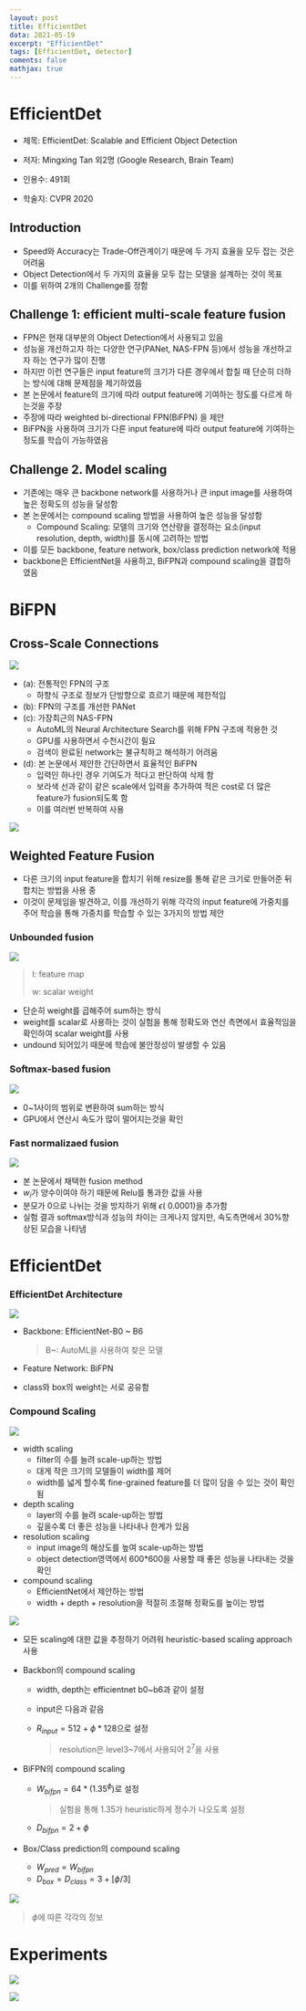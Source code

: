 ```yaml
---
layout: post
title: EfficientDet
data: 2021-05-19
excerpt: "EfficientDet"
tags: [EfficientDet, detector]
coments: false
mathjax: true
---
```




# EfficientDet

- 제목: EfficientDet: Scalable and Efficient Object Detection
- 저자: Mingxing Tan 외2명 (Google Research, Brain Team)

- 인용수: 491회
- 학술지: CVPR 2020

## Introduction

- Speed와 Accuracy는 Trade-Off관계이기 때문에 두 가지 효율을 모두 잡는 것은 어려움
- Object Detection에서 두 가지의 효율을 모두 잡는 모델을 설계하는 것이 목표
- 이를 위하여 2개의 Challenge를 정함

## Challenge 1: efficient multi-scale feature fusion

- FPN은 현재 대부분의 Object Detection에서 사용되고 있음
- 성능을 개선하고자 하는 다양한 연구(PANet, NAS-FPN 등)에서 성능을 개선하고자 하는 연구가 많이 진행
- 하지만 이런 연구들은 input feature의 크기가 다른 경우에서 합칠 때 단순히 더하는 방식에 대해 문제점을 제기하였음
- 본 논문에서 feature의 크기에 따라 output feature에 기여하는 정도를 다르게  하는것을 주장
- 주장에 따라 weighted bi-directional FPN(BiFPN) 을 제안
- BiFPN을 사용하여 크기가 다른 input feature에 따라 output feature에 기여하는 정도를 학습이 가능하였음

## Challenge 2. Model scaling

- 기존에는 매우 큰 backbone network를 사용하거나 큰 input image를 사용하여 높은 정확도의 성능을 달성함
- 본 논문에서는 compound scaling 방법을 사용하여 높은 성능을 달성함
  - Compound Scaling: 모델의 크기와 연산량을 결정하는 요소(input resolution, depth, width)를 동시에 고려하는 방법
- 이를 모든 backbone, feature network, box/class prediction network에 적용
- backbone은 EfficientNet을 사용하고, BiFPN과 compound scaling을 결합하였음

# BiFPN

## Cross-Scale Connections

![](.\EfficientDet_Fig2.png)

- (a): 전통적인 FPN의 구조
  - 하향식 구조로 정보가 단방향으로 흐르기 때문에 제한적임
- (b): FPN의 구조를 개선한 PANet
- (c): 가장최근의 NAS-FPN
  - AutoML의 Neural Architecture Search를 위해 FPN 구조에 적용한 것
  - GPU를 사용하면서 수천시간이 필요
  - 검색이 완료된 network는 불규칙하고 해석하기 어려움
- (d): 본 논문에서 제안한 간단하면서 효율적인 BiFPN
  - 입력인 하나인 경우 기여도가 적다고 판단하여 삭제 함
  - 보라색 선과 같이 같은 scale에서 입력을 추가하여 적은 cost로 더 많은 feature가 fusion되도록 함
  - 이를 여러번 반복하여 사용

![](.\EfficientDet_table4.png)

## Weighted Feature Fusion

- 다른 크기의 input feature을 합치기 위해 resize를 통해 같은 크기로 만들어준 뒤 합치는 방법을 사용 중
- 이것이 문제임을 발견하고, 이를 개선하기 위해 각각의 input feature에 가중치를 주어 학습을 통해 가중치를 학습할 수 있는 3가지의 방법 제안

### Unbounded fusion

![](.\EfficientDet_unbounded.png)

> I: feature map
>
> w: scalar weight

- 단순히 weight를 곱해주어 sum하는 방식
- weight를 scalar로 사용하는 것이 실험을 통해 정확도와 연산 측면에서 효율적임을 확인하여 scalar weight를 사용
- undound 되어있기 때문에 학습에 불안정성이 발생할 수 있음

### Softmax-based fusion

![](.\EfficientDet_softmax.png)

- 0~1사이의 범위로 변환하여 sum하는 방식
- GPU에서 연산시 속도가 많이 떨어지는것을 확인

### Fast normalizaed fusion

![](.\EfficientDet_fast.png)

- 본 논문에서 채택한 fusion method
- $w_i$가 양수이여야 하기 때문에 Relu를 통과한 값을 사용
- 분모가 0으로 나뉘는 것을 방지하기 위해 $\epsilon$( 0.0001)을 추가함
- 실험 결과 softmax방식과 성능의 차이는 크게나지 않지만, 속도측면에서 30%향상된 모습을 나타냄

# EfficientDet

### EfficientDet Architecture

![](./EfficientDet_fig3.png)

- Backbone: EfficientNet-B0 ~ B6

  > B~: AutoML을 사용하여 찾은 모델

- Feature Network: BiFPN

- class와 box의 weight는 서로 공유함

### Compound Scaling

![](.\EfficientDet_compound.png)

- width scaling
  - filter의 수를 늘려 scale-up하는 방법
  - 대게 작은 크기의 모델들이 width를 제어
  - width를 넓게 할수록 fine-grained feature를 더 많이 담을 수 있는 것이 확인됨
- depth scaling
  - layer의 수를 늘려 scale-up하는 방법
  - 깊을수록 더 좋은 성능을 나타내나 한계가 있음
- resolution scaling
  - input image의 해상도를 높여 scale-up하는 방법
  - object detection영역에서 600\*600을 사용할 때 좋은 성능을 나타내는 것을 확인
- compound scaling
  - EfficientNet에서 제안하는 방법
  - width + depth + resolution을 적절히 조절해 정확도를 높이는 방법

![](.\EfficientDet_compound_scale.png)

- 모든 scaling에 대한 값을 추정하기 어려워 heuristic-based scaling approach사용

- Backbon의 compound scaling

  - width, depth는 efficientnet b0~b6과 같이 설정

  -  input은 다음과 같음

  - $R_{input}=512+\phi*128$으로 설정

    > resolution은 level3~7에서 사용되어 $2^7$을 사용

- BiFPN의 compound scaling

  - $W_{bifpn}=64*(1.35^\phi)$로 설정

    > 실험을 통해 1.35가 heuristic하게 정수가 나오도록 설정

  - $D_{bifpn}=2+\phi$

- Box/Class prediction의 compound scaling

  - $W_{pred}=W_{bifpn}$
  - $D_{box}=D_{class}=3+[\phi/3]$

![](.\EfficientDet_table1.png)

> $\phi$에 따른 각각의 정보

# Experiments

![](.\EfficientDet_fig1.png)

![](.\EfficientDet_fig4.png)